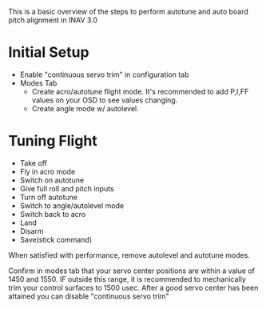 This is a basic overview of the steps to perform autotune and auto board pitch alignment in INAV 3.0

# Initial Setup  
* Enable "continuous servo trim" in configuration tab
* Modes Tab 
  * Create acro/autotune flight mode. It's recommended to add P,I,FF values on your OSD to see values changing.
  * Create angle mode w/ autolevel.

# Tuning Flight
* Take off
* Fly in acro mode
* Switch on autotune
* Give full roll and pitch inputs
* Turn off autotune
* Switch to angle/autolevel mode
* Switch back to acro
* Land
* Disarm
* Save(stick command)

When satisfied with performance, remove autolevel and autotune modes.  
 
Confirm in modes tab that your servo center positions are within a value of 1450 and 1550. IF outside this range, it is recommended to mechanically trim your control surfaces to 1500 usec. After a good servo center has been attained you can disable "continuous servo trim" 
  
  

